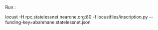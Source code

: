 Run :

locust -H rpc.statelessnet.nearone.org:80   -f locustfiles/inscription.py   --funding-key=abahmane.statelessnet.json

